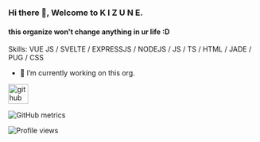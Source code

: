 ### Hi there 👋, Welcome to K I Z U N E.
#### this organize won't change anything in ur life :D

Skills: VUE JS / SVELTE / EXPRESSJS / NODEJS / JS / TS / HTML / JADE / PUG / CSS

- 🔭 I’m currently working on this org. 


[<img src='https://cdn.jsdelivr.net/npm/simple-icons@3.0.1/icons/github.svg' alt='github' height='40'>](https://github.com/KIZUNEParty)  

![GitHub metrics](https://metrics.lecoq.io/KIZUNEParty)  

![Profile views](https://gpvc.arturio.dev/KIZUNEParty)  
